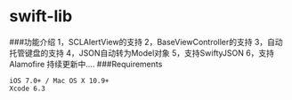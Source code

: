 # swift-lib
###功能介绍
	 1，SCLAlertView的支持 
	 2，BaseViewController的支持
	 3，自动托管键盘的支持
	 4，JSON自动转为Model对象
	 5，支持SwiftyJSON
	 6，支持Alamofire
	 持续更新中....
###Requirements
 
 	iOS 7.0+ / Mac OS X 10.9+
 	Xcode 6.3
